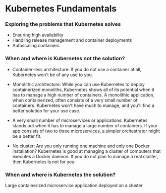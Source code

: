 # Kubernetes Fundamentals

### Exploring the problems that Kubernetes solves

* Ensuring high availability
* Handling release management and container deployments
* Autoscaling containers

### When and where is Kubernetes not the solution?

* Container-less architecture: If you do not use a container at all, Kubernetes won't be of any use to you.

* Monolithic architecture: While you can use Kubernetes to deploy containerized monoliths, Kubernetes shows all of its potential when it has to manage a high number of containers. A monolithic application, when containerized, often consists of a very small number of containers. Kubernetes won't have much to manage, and you'll find a better solution for your use case.

* A very small number of microservices or applications: Kubernetes stands out when it has to manage a large number of containers. If your app consists of two to three microservices, a simpler orchestrator might be a better fit.

* No cluster: Are you only running one machine and only one Docker installation? Kubernetes is good at managing a cluster of computers that executes a Docker daemon. If you do not plan to manage a real cluster, then Kubernetes is not for you.

### When and where is Kubernetes the solution?

Large containerized microservice application deployed on a cluster